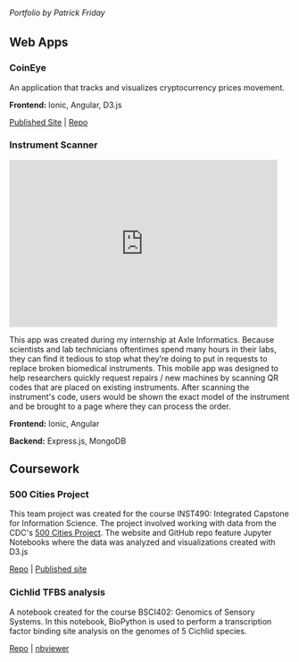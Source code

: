 ###### Portfolio by Patrick Friday

## Web Apps

### CoinEye
An application that tracks and visualizes cryptocurrency prices movement.

__Frontend:__ Ionic, Angular, D3.js

[Published Site](https://patrick.isaiah.dev/Web_apps/CoinEye/) | [Repo](https://github.com/Pifriday/CoinEye)

### Instrument Scanner
<iframe src="https://docs.google.com/presentation/d/e/2PACX-1vQps0KwXuIEIhudy0yMjSrLJfgTQywf2NBBX0HEA5hAe0gDL2DTz4O0XRgj3yBbpkDjv2ULya4vZPbA/embed?start=false&loop=false&delayms=3000" frameborder="0" width="480" height="299" allowfullscreen="true" mozallowfullscreen="true" webkitallowfullscreen="true"></iframe>

This app was created during my internship at Axle Informatics. Because scientists and lab technicians oftentimes spend many hours in their labs, they can find it tedious to stop what they’re doing to put in requests to replace broken biomedical instruments. This mobile app was designed to help researchers quickly request repairs / new machines by scanning QR codes that are placed on existing instruments. After scanning the instrument's code, users would be shown the exact model of the instrument and be brought to a page where they can process the order.

__Frontend:__ Ionic, Angular

__Backend:__ Express.js, MongoDB

## Coursework

### 500 Cities Project
This team project was created for the course INST490: Integrated Capstone for Information Science. The project involved working with data from the CDC's [500 Cities Project](https://www.cdc.gov/500cities/index.htm). The website and GitHub repo feature Jupyter Notebooks where the data was analyzed and visualizations created with D3.js

[Repo](https://github.com/R3-UMD/R3-UMD.github.io) | [Published site](https://r3-umd.github.io/)

### Cichlid TFBS analysis
A notebook created for the course BSCI402: Genomics of Sensory Systems. In this notebook, BioPython is used to perform a transcription factor binding site analysis on the genomes of 5 Cichlid species.

[Repo](https://github.com/Pifriday/Pifriday.github.io/tree/master/Notebooks/Cichlid%20TFBS) | [nbviewer](https://nbviewer.jupyter.org/github/Pifriday/Pifriday.github.io/blob/master/Notebooks/Cichlid%20TFBS/TFBS.ipynb)
